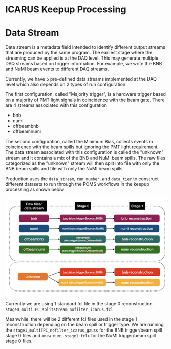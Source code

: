 # ICARUS Keepup Processing

# Data Stream

Data stream is a metadata field intended to identify different output streams that are produced by the same program. The earliest stage where the streaming can be applied is at the DAQ level. This may generate multiple DAQ streams based on trigger information.
For example, we write the BNB and NuMI beam events to different DAQ streams.

Currently, we have 5 pre-defined data streams implemented at the DAQ level which also depends on 2 types of run configuration.

The first configuration, called "Majority trigger", is a hardware trigger based on a majority of PMT light signals in coincidence with the beam gate. There are 4 streams associated with this configuration

- bnb
- numi
- offbeambnb
- offbeamnumi

The second configuration, called the Minimum Bias, collects events in coincidence with the beam spills but ignoring the PMT light requirement. The data stream associated with this configuration is called the "unknown" stream and it contains a mix of the BNB and NuMI beam spills. The raw files categorized as the "unknown" stream will then split into file with only the BNB beam spills and file with only the NuMI beam spills.

Production uses the `data_stream`, `run_number`, and `data_tier` to construct different datasets to run through the POMS workflows in the keepup processing as shown below:

![Screen Shot 2021-11-24 at 3.52.50 PM.png](images/KeepupWorkflow.png)

Currently we are using 1 standard fcl file in the stage 0 reconstruction `stage0_multiTPC_splitstream_nofilter_icarus.fcl`

Meanwhile, there will be 2 different fcl files used in the stage 1 reconstruction depending on the beam spill or trigger type. We are running the `stage1_multiTPC_nofilter_icarus_gauss` for the BNB trigger/beam spill stage 0 files and `<new_numi_stage1_fcl>` for the NuMI trigger/beam spill stage 0 files.
